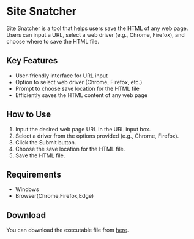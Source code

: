 # Site Snatcher

Site Snatcher is a tool that helps users save the HTML of any web page. Users can input a URL, select a web driver (e.g., Chrome, Firefox), and choose where to save the HTML file.

## Key Features

- User-friendly interface for URL input
- Option to select web driver (Chrome, Firefox, etc.)
- Prompt to choose save location for the HTML file
- Efficiently saves the HTML content of any web page

## How to Use

1. Input the desired web page URL in the URL input box.
2. Select a driver from the options provided (e.g., Chrome, Firefox).
3. Click the Submit button.
4. Choose the save location for the HTML file.
5. Save the HTML file.

## Requirements

- Windows
- Browser(Chrome,Firefox,Edge)

## Download

You can download the executable file from [here](https://github.com/Ranveer-Singh-2001/site-snatcher/raw/main/Site%20Snatcher.exe).
